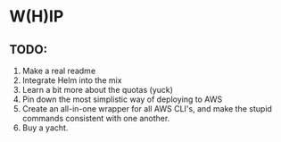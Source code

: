 # W(H)IP

## TODO:
1. Make a real readme
2. Integrate Helm into the mix
3. Learn a bit more about the quotas (yuck)
4. Pin down the most simplistic way of deploying to AWS
5. Create an all-in-one wrapper for all AWS CLI's, and make the stupid commands consistent with one another.
6. Buy a yacht.

